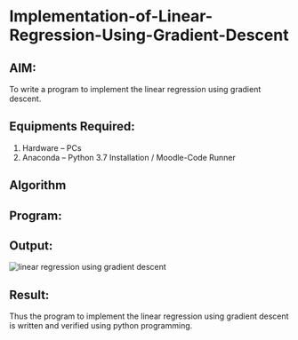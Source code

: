 # Implementation-of-Linear-Regression-Using-Gradient-Descent

## AIM:
To write a program to implement the linear regression using gradient descent.

## Equipments Required:
1. Hardware – PCs
2. Anaconda – Python 3.7 Installation / Moodle-Code Runner

## Algorithm

## Program:

## Output:
![linear regression using gradient descent]()


## Result:
Thus the program to implement the linear regression using gradient descent is written and verified using python programming.

